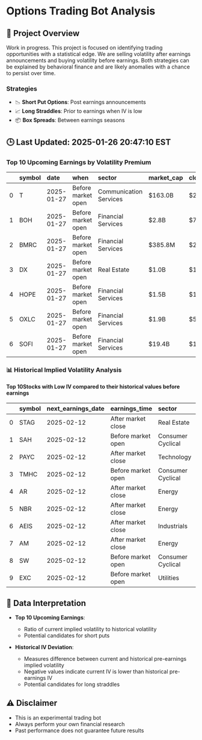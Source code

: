 # Options Trading Bot Analysis

## 🚀 Project Overview
Work in progress. This project is focused on identifying trading opportunities with a statistical edge.
We are selling volatility after earnings announcements and buying volatility before earnings.
Both strategies can be explained by behavioral finance and are likely anomalies with a chance to persist over time.

### Strategies
- 📉 **Short Put Options**: Post earnings announcements
- 📈 **Long Straddles**: Prior to earnings when IV is low
- 📦 **Box Spreads**: Between earnings seasons

## 🕒 Last Updated: 2025-01-26 20:47:10 EST

### Top 10 Upcoming Earnings by Volatility Premium

|    | symbol   | date       | when               | sector                 | market_cap   | close   | hv_current   | iv_current   | vol_premium   |
|---:|:---------|:-----------|:-------------------|:-----------------------|:-------------|:--------|:-------------|:-------------|:--------------|
|  0 | T        | 2025-01-27 | Before market open | Communication Services | $163.0B      | $22.53  | 17.21%       | 23.56%       | 1.37x         |
|  1 | BOH      | 2025-01-27 | Before market open | Financial Services     | $2.8B        | $71.12  | 26.08%       | 31.91%       | 1.22x         |
|  2 | BMRC     | 2025-01-27 | Before market open | Financial Services     | $385.8M      | $23.58  | nan%         | nan%         | nanx          |
|  3 | DX       | 2025-01-27 | Before market open | Real Estate            | $1.0B        | $12.60  | nan%         | nan%         | nanx          |
|  4 | HOPE     | 2025-01-27 | Before market open | Financial Services     | $1.5B        | $12.10  | 30.90%       | nan%         | nanx          |
|  5 | OXLC     | 2025-01-27 | Before market open | Financial Services     | $1.9B        | $5.09   | nan%         | nan%         | nanx          |
|  6 | SOFI     | 2025-01-27 | Before market open | Financial Services     | $19.4B       | $18.03  | nan%         | nan%         | nanx          |

### 📊 Historical Implied Volatility Analysis

#### Top 10Stocks with Low IV compared to their historical values before earnings

|    | symbol   | next_earnings_date   | earnings_time      | sector            |   market_cap |   iv_current |   iv_before_mean |   deviation_from_before |   iv_after_mean |   deviation_from_after |   iv_before_std |   iv_before_count |   iv_after_std |   iv_after_count |
|---:|:---------|:---------------------|:-------------------|:------------------|-------------:|-------------:|-----------------:|------------------------:|----------------:|-----------------------:|----------------:|------------------:|---------------:|-----------------:|
|  0 | STAG     | 2025-02-12           | After market close | Real Estate       |    6399.7435 |       0.2138 |           0.4017 |                 -0.1879 |          0.2642 |                -0.0504 |        nan      |                 1 |         0.0666 |                3 |
|  1 | SAH      | 2025-02-12           | Before market open | Consumer Cyclical |    2430.9161 |       0.3680 |           0.5426 |                 -0.1746 |          0.4132 |                -0.0452 |          0.0792 |                11 |         0.0426 |                5 |
|  2 | PAYC     | 2025-02-12           | After market close | Technology        |   11964.8645 |       0.4708 |           0.6175 |                 -0.1467 |          0.4087 |                 0.0621 |          0.0801 |                 3 |         0.0572 |               11 |
|  3 | TMHC     | 2025-02-12           | Before market open | Consumer Cyclical |    6780.9132 |       0.3232 |           0.4455 |                 -0.1223 |          0.3970 |                -0.0738 |          0.0672 |                 5 |         0.0858 |               11 |
|  4 | AR       | 2025-02-12           | After market close | Energy            |   12493.2352 |       0.3824 |           0.4776 |                 -0.0952 |          0.4357 |                -0.0533 |          0.0562 |                 7 |       nan      |                1 |
|  5 | NBR      | 2025-02-12           | After market close | Energy            |     597.6935 |       0.6186 |           0.7118 |                 -0.0932 |          0.6466 |                -0.0280 |          0.1433 |                 6 |         0.0847 |                7 |
|  6 | AEIS     | 2025-02-12           | After market close | Industrials       |    4722.6998 |       0.3996 |           0.4815 |                 -0.0819 |          0.4408 |                -0.0412 |          0.0521 |                 8 |         0.0570 |                6 |
|  7 | AM       | 2025-02-12           | After market close | Energy            |    7888.9001 |       0.2276 |           0.3083 |                 -0.0807 |          0.2418 |                -0.0142 |          0.0771 |                14 |       nan      |                1 |
|  8 | SW       | 2025-02-12           | Before market open | Consumer Cyclical |   29139.1386 |       0.3098 |           0.3855 |                 -0.0757 |          0.3828 |                -0.0730 |        nan      |                 1 |       nan      |                1 |
|  9 | EXC      | 2025-02-12           | Before market open | Utilities         |   39570.2067 |       0.1808 |           0.2435 |                 -0.0627 |          0.2134 |                -0.0326 |          0.0390 |                12 |         0.0311 |                9 |

## 📝 Data Interpretation

- **Top 10 Upcoming Earnings**: 
  - Ratio of current implied volatility to historical volatility
  - Potential candidates for short puts

- **Historical IV Deviation**: 
  - Measures difference between current and historical pre-earnings implied volatility
  - Negative values indicate current IV is lower than historical pre-earnings IV
  - Potential candidates for long straddles

## ⚠️ Disclaimer
- This is an experimental trading bot
- Always perform your own financial research
- Past performance does not guarantee future results
